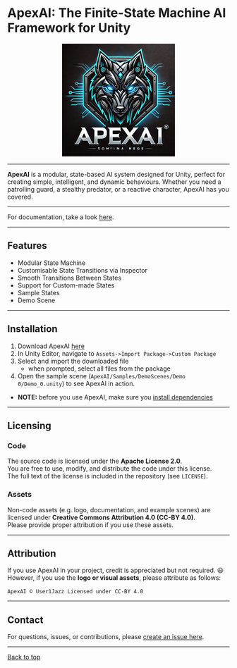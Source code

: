 # ApexAI: The Finite-State Machine AI Framework for Unity

<div align="center">
  <img src="/Assets/Downscaled_ApexAI_Logo-AI_Generated-DALLe.jpg">
</div>

---

**ApexAI** is a modular, state-based AI system designed for Unity, perfect for creating simple, intelligent, and dynamic behaviours. Whether you need a patrolling guard, a stealthy predator, or a reactive character, ApexAI has you covered.

---

For documentation, take a look [here](Documentation/ApexAI-Documentation-Main.md).

---

## Features
- Modular State Machine
- Customisable State Transitions via Inspector
- Smooth Transitions Between States
- Support for Custom-made States
- Sample States
- Demo Scene

---

## Installation
1. Download ApexAI [here](https://github.com/User1Jazz/ApexAI/releases)
2. In Unity Editor, navigate to `Assets->Import Package->Custom Package`
3. Select and import the downloaded file
    - when prompted, select all files from the package
4. Open the sample scene (`ApexAI/Samples/DemoScenes/Demo 0/Demo_0.unity`) to see ApexAI in action.
- **NOTE:** before you use ApexAI, make sure you [install dependencies](Documentation/ApexAI-Documentation-Main.md#dependencies)

---

## Licensing

### Code
The source code is licensed under the **Apache License 2.0**.  
You are free to use, modify, and distribute the code under this license.  
The full text of the license is included in the repository (see `LICENSE`).

### Assets
Non-code assets (e.g. logo, documentation, and example scenes) are licensed under **Creative Commons Attribution 4.0 (CC-BY 4.0)**.  
Please provide proper attribution if you use these assets.

---

## Attribution
If you use ApexAI in your project, credit is appreciated but not required. :smiley:     
However, if you use the **logo or visual assets**, please attribute as follows:

```
ApexAI © User1Jazz Licensed under CC-BY 4.0
```

---

## Contact
For questions, issues, or contributions, please [create an issue here](https://github.com/User1Jazz/ApexAI/issues).

---

[Back to top](#apexai-the-finite-state-machine-ai-framework-for-unity)
